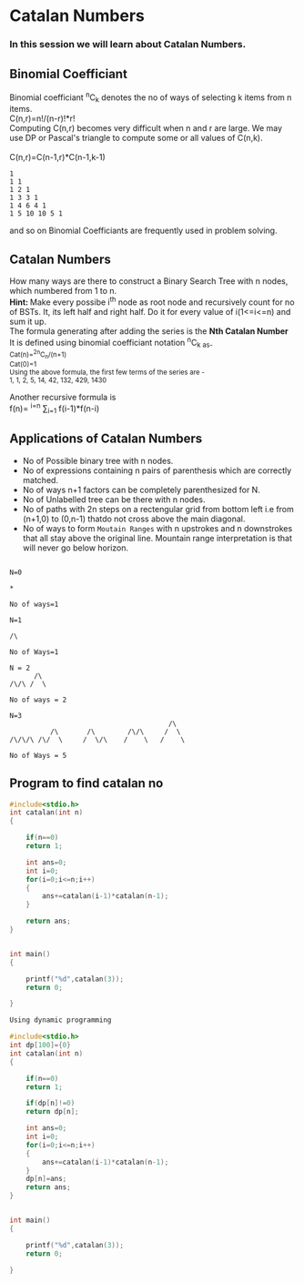 # Catalan Numbers

###  In this session we will learn about Catalan Numbers.

## Binomial Coefficiant
 Binomial coefficiant <sup>n</sup>C<sub>k</sub> denotes the no of ways of selecting k items from n items.<br>
 C(n,r)=n!/(n-r)!*r!<br>
 Computing C(n,r) becomes very difficult when n and r are large. We may use DP or Pascal's triangle to compute some or all values of C(n,k).<br><br>
 C(n,r)=C(n-1,r)*C(n-1,k-1)<br>
 ```
 1
 1 1
 1 2 1
 1 3 3 1
 1 4 6 4 1
 1 5 10 10 5 1

 ```
 and so on Binomial Coefficiants are frequently used in problem solving.
 <br>

 ## Catalan Numbers

 How many ways are there to construct a Binary Search Tree with n nodes, which numbered from 1 to n.<br>
 <b>Hint: </b>Make every possibe i<sup>th</sup> node as root node and recursively count for no of BSTs. It, its left half and  right half. Do it for every value of i(1<=i<=n) and sum it up.<br>
 The formula generating after adding the series is the <b>Nth Catalan Number</b><br>
 It is defined using binomial coefficiant notation <sup>n</sup>C<sub>k</sup> as- <br>
 Cat(n)=<sup>2n</sup>C<sub>n</sub>/(n+1)<br>
Cat(0)=1<br>
Using the above formula, the first few terms of the series are -<br>
1, 1, 2, 5, 14, 42, 132, 429, 1430<br>

Another recursive formula is<br>
f(n)= <sup>i=n</sup> &#8721;<sub>i=1</sub> f(i-1)*f(n-i)<br>

## Applications of Catalan Numbers

* No of Possible binary tree with n nodes.
* No of expressions containing n pairs of parenthesis which are correctly matched.
* No of ways n+1 factors can be completely parenthesized for N.
* No of Unlabelled tree can be there with n nodes.
* No of paths with 2n steps on a rectengular grid from bottom left i.e from (n+1,0) to (0,n-1) thatdo not cross above the main diagonal.
* No of ways to form ``Moutain Ranges`` with n upstrokes and n downstrokes that all stay above the original line. Mountain range interpretation is that will never go below horizon.
```

N=0

*

No of ways=1

```

```
N=1

/\ 

No of Ways=1

```

```
N = 2
      /\
/\/\ /  \

No of ways = 2
```

```
N=3
                                       /\
          /\       /\        /\/\     /  \
/\/\/\ /\/  \     /  \/\    /    \   /    \

No of Ways = 5

```


## Program to find catalan no

```C
#include<stdio.h>
int catalan(int n)
{

    if(n==0)
    return 1;

    int ans=0;
    int i=0;
    for(i=0;i<=n;i++)
    {
        ans+=catalan(i-1)*catalan(n-1);
    }

    return ans;
}


int main()
{

    printf("%d",catalan(3));
    return 0;

}

````


```C
Using dynamic programming

#include<stdio.h>
int dp[100]={0}
int catalan(int n)
{

    if(n==0)
    return 1;

    if(dp[n]!=0)
    return dp[n];

    int ans=0;
    int i=0;
    for(i=0;i<=n;i++)
    {
        ans+=catalan(i-1)*catalan(n-1);
    }
    dp[n]=ans;
    return ans;
}


int main()
{

    printf("%d",catalan(3));
    return 0;

}

```